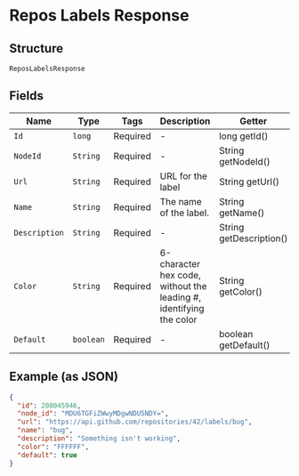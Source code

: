 
# Repos Labels Response

## Structure

`ReposLabelsResponse`

## Fields

| Name | Type | Tags | Description | Getter | Setter |
|  --- | --- | --- | --- | --- | --- |
| `Id` | `long` | Required | - | long getId() | setId(long id) |
| `NodeId` | `String` | Required | - | String getNodeId() | setNodeId(String nodeId) |
| `Url` | `String` | Required | URL for the label | String getUrl() | setUrl(String url) |
| `Name` | `String` | Required | The name of the label. | String getName() | setName(String name) |
| `Description` | `String` | Required | - | String getDescription() | setDescription(String description) |
| `Color` | `String` | Required | 6-character hex code, without the leading #, identifying the color | String getColor() | setColor(String color) |
| `Default` | `boolean` | Required | - | boolean getDefault() | setDefault(boolean mDefault) |

## Example (as JSON)

```json
{
  "id": 208045946,
  "node_id": "MDU6TGFiZWwyMDgwNDU5NDY=",
  "url": "https://api.github.com/repositories/42/labels/bug",
  "name": "bug",
  "description": "Something isn't working",
  "color": "FFFFFF",
  "default": true
}
```


